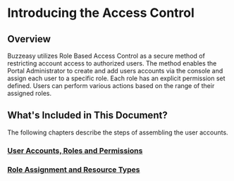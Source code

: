 # Introducing the Access Control

## Overview

Buzzeasy utilizes Role Based Access Control as a secure method of
restricting account access to authorized users. The method enables the
Portal Administrator to create and add users accounts via the console
and assign each user to a specific role. Each role has an explicit
permission set defined. Users can perform various actions based on the
range of their assigned roles.

## What's Included in This Document?

The following chapters describe the steps of assembling the user
accounts.

### [User Accounts, Roles and Permissions](User_Accounts_Roles_and_Permissions.md)

### [Role Assignment and Resource Types](Role_Assignment_and_Resource_Types.md)
